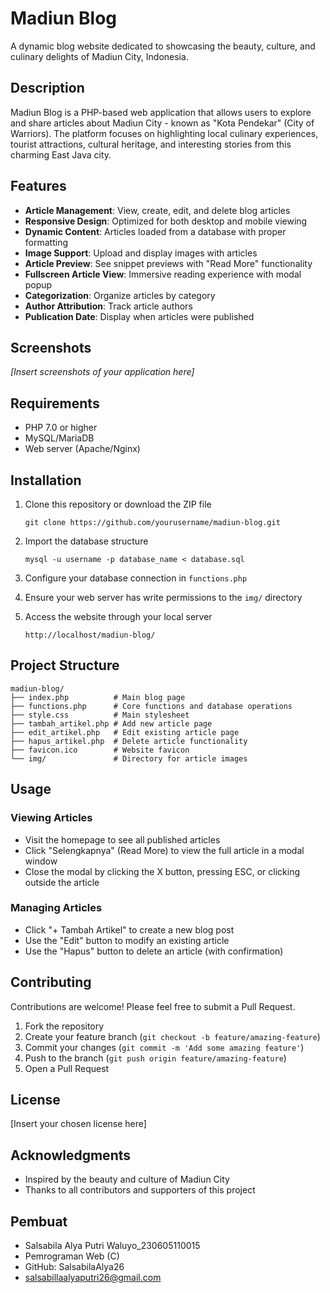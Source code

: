 # Madiun Blog

A dynamic blog website dedicated to showcasing the beauty, culture, and culinary delights of Madiun City, Indonesia.

## Description

Madiun Blog is a PHP-based web application that allows users to explore and share articles about Madiun City - known as "Kota Pendekar" (City of Warriors). The platform focuses on highlighting local culinary experiences, tourist attractions, cultural heritage, and interesting stories from this charming East Java city.

## Features

- **Article Management**: View, create, edit, and delete blog articles
- **Responsive Design**: Optimized for both desktop and mobile viewing
- **Dynamic Content**: Articles loaded from a database with proper formatting
- **Image Support**: Upload and display images with articles
- **Article Preview**: See snippet previews with "Read More" functionality
- **Fullscreen Article View**: Immersive reading experience with modal popup
- **Categorization**: Organize articles by category
- **Author Attribution**: Track article authors
- **Publication Date**: Display when articles were published

## Screenshots

*[Insert screenshots of your application here]*

## Requirements

- PHP 7.0 or higher
- MySQL/MariaDB
- Web server (Apache/Nginx)

## Installation

1. Clone this repository or download the ZIP file
   ```
   git clone https://github.com/yourusername/madiun-blog.git
   ```

2. Import the database structure
   ```
   mysql -u username -p database_name < database.sql
   ```

3. Configure your database connection in `functions.php`

4. Ensure your web server has write permissions to the `img/` directory

5. Access the website through your local server
   ```
   http://localhost/madiun-blog/
   ```

## Project Structure

```
madiun-blog/
├── index.php          # Main blog page
├── functions.php      # Core functions and database operations
├── style.css          # Main stylesheet
├── tambah_artikel.php # Add new article page
├── edit_artikel.php   # Edit existing article page
├── hapus_artikel.php  # Delete article functionality
├── favicon.ico        # Website favicon
└── img/               # Directory for article images
```

## Usage

### Viewing Articles
- Visit the homepage to see all published articles
- Click "Selengkapnya" (Read More) to view the full article in a modal window
- Close the modal by clicking the X button, pressing ESC, or clicking outside the article

### Managing Articles
- Click "+ Tambah Artikel" to create a new blog post
- Use the "Edit" button to modify an existing article
- Use the "Hapus" button to delete an article (with confirmation)

## Contributing

Contributions are welcome! Please feel free to submit a Pull Request.

1. Fork the repository
2. Create your feature branch (`git checkout -b feature/amazing-feature`)
3. Commit your changes (`git commit -m 'Add some amazing feature'`)
4. Push to the branch (`git push origin feature/amazing-feature`)
5. Open a Pull Request

## License

[Insert your chosen license here]

## Acknowledgments

- Inspired by the beauty and culture of Madiun City
- Thanks to all contributors and supporters of this project

## Pembuat
- Salsabila Alya Putri Waluyo_230605110015
- Pemrograman Web (C)
- GitHub: SalsabilaAlya26
- salsabillaalyaputri26@gmail.com
